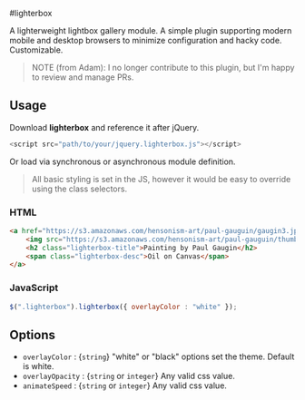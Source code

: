 #lighterbox

A lighterweight lightbox gallery module. A simple plugin supporting modern mobile and desktop browsers to minimize configuration and hacky code. Customizable.

> NOTE (from Adam): I no longer contribute to this plugin, but I'm happy to review and manage PRs.

## Usage

Download **lighterbox** and reference it after jQuery.

```javascript
<script src="path/to/your/jquery.lighterbox.js"></script>
```

Or load via synchronous or asynchronous module definition.

> All basic styling is set in the JS, however it would be easy to override using the class selectors.

### HTML
```html
<a href="https://s3.amazonaws.com/hensonism-art/paul-gauguin/gaugin3.jpg" class="lighterbox">
	<img src="https://s3.amazonaws.com/hensonism-art/paul-gauguin/thumbs/gaugin3.jpg" />
	<h2 class="lighterbox-title">Painting by Paul Gaugin</h2>
	<span class="lighterbox-desc">Oil on Canvas</span>
</a>
```
### JavaScript
```javascript
$(".lighterbox").lighterbox({ overlayColor : "white" });
```

## Options
- `overlayColor` : {`string`} "white" or "black" options set the theme. Default is white.
- `overlayOpacity` : {`string` or `integer`} Any valid css value.
- `animateSpeed` : {`string` or `integer`} Any valid css value.